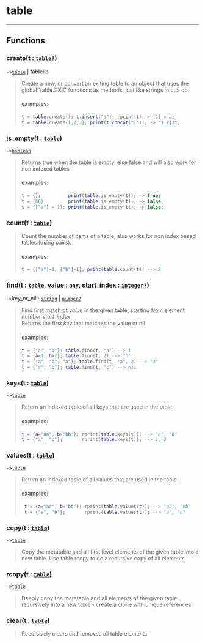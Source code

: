 # table<a name="table"></a>  

<!-- toc -->
  

---  
## Functions
### create(t : [`table`](../../API/builtins/table.md)[`?`](../../API/builtins/nil.md))<a name="create"></a>
`->`[`table`](../../API/builtins/table.md) | tablelib  

> Create a new, or convert an exiting table to an object that uses the global
> 'table.XXX' functions as methods, just like strings in Lua do.
> #### examples:
> ```lua
> t = table.create(); t:insert("a"); rprint(t) -> [1] = a;
> t = table.create{1,2,3}; print(t:concat("|")); -> "1|2|3";
> ```
### is_empty(t : [`table`](../../API/builtins/table.md))<a name="is_empty"></a>
`->`[`boolean`](../../API/builtins/boolean.md)  

> Returns true when the table is empty, else false and will also work
> for non indexed tables
> #### examples:
> ```lua
> t = {};          print(table.is_empty(t)); -> true;
> t = {66};        print(table.is_empty(t)); -> false;
> t = {["a"] = 1}; print(table.is_empty(t)); -> false;
### count(t : [`table`](../../API/builtins/table.md))<a name="count"></a>
> Count the number of items of a table, also works for non index
> based tables (using pairs).
> #### examples:
> ```lua
> t = {["a"]=1, ["b"]=1}; print(table.count(t)) --> 2
> ```
### find(t : [`table`](../../API/builtins/table.md), value : [`any`](../../API/builtins/any.md), start_index : [`integer`](../../API/builtins/integer.md)[`?`](../../API/builtins/nil.md))<a name="find"></a>
`->`key_or_nil : [`string`](../../API/builtins/string.md) | [`number`](../../API/builtins/number.md)[`?`](../../API/builtins/nil.md)  

> Find first match of *value* in the given table, starting from element
> number *start_index*.<br>
> Returns the first *key* that matches the value or nil
> #### examples:
> ```lua
> t = {"a", "b"}; table.find(t, "a") --> 1
> t = {a=1, b=2}; table.find(t, 2) --> "b"
> t = {"a", "b", "a"}; table.find(t, "a", 2) --> "3"
> t = {"a", "b"}; table.find(t, "c") --> nil
> ```
### keys(t : [`table`](../../API/builtins/table.md))<a name="keys"></a>
`->`[`table`](../../API/builtins/table.md)  

> Return an indexed table of all keys that are used in the table.
> #### examples:
> ```lua
> t = {a="aa", b="bb"}; rprint(table.keys(t)); --> "a", "b"
> t = {"a", "b"};       rprint(table.keys(t)); --> 1, 2
> ```
### values(t : [`table`](../../API/builtins/table.md))<a name="values"></a>
`->`[`table`](../../API/builtins/table.md)  

> Return an indexed table of all values that are used in the table
> #### examples:
> ```lua
>  t = {a="aa", b="bb"}; rprint(table.values(t)); --> "aa", "bb"
>  t = {"a", "b"};       rprint(table.values(t)); --> "a", "b"
> ```
### copy(t : [`table`](../../API/builtins/table.md))<a name="copy"></a>
`->`[`table`](../../API/builtins/table.md)  

> Copy the metatable and all first level elements of the given table into a
> new table. Use table.rcopy to do a recursive copy of all elements
### rcopy(t : [`table`](../../API/builtins/table.md))<a name="rcopy"></a>
`->`[`table`](../../API/builtins/table.md)  

> Deeply copy the metatable and all elements of the given table recursively
> into a new table - create a clone with unique references.
### clear(t : [`table`](../../API/builtins/table.md))<a name="clear"></a>
> Recursively clears and removes all table elements.  

